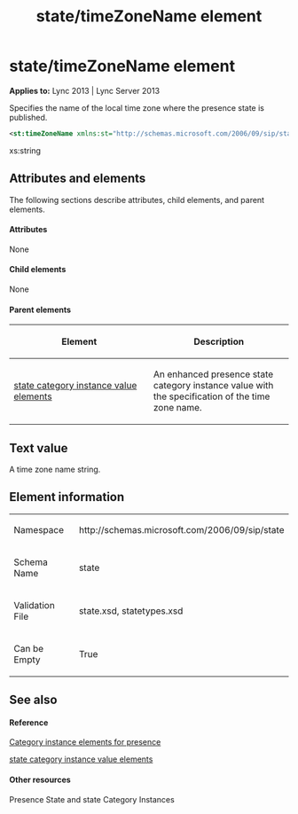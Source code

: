 ﻿---
title: state/timeZoneName element
TOCTitle: state/timeZoneName element
ms:assetid: b62c308c-147d-4099-956f-eb3b97379521
ms:mtpsurl: https://msdn.microsoft.com/en-us/library/Dn438965(v=office.15)
ms:contentKeyID: 57094004
ms.date: 07/24/2014
mtps_version: v=office.15
dev_langs:
- xml
---

# state/timeZoneName element


**Applies to:** Lync 2013 | Lync Server 2013

Specifies the name of the local time zone where the presence state is published.

``` xml
<st:timeZoneName xmlns:st="http://schemas.microsoft.com/2006/09/sip/state" >xs:string</st:timeZoneName>
```

xs:string

## Attributes and elements

The following sections describe attributes, child elements, and parent elements.

#### Attributes

None

#### Child elements

None

#### Parent elements

<table>
<colgroup>
<col style="width: 50%" />
<col style="width: 50%" />
</colgroup>
<thead>
<tr class="header">
<th><p>Element</p></th>
<th><p>Description</p></th>
</tr>
</thead>
<tbody>
<tr class="odd">
<td><p><a href="state-category-instance-value-elements.md">state category instance value elements</a></p></td>
<td><p>An enhanced presence state category instance value with the specification of the time zone name.</p></td>
</tr>
</tbody>
</table>


## Text value

A time zone name string.

## Element information

<table>
<colgroup>
<col style="width: 50%" />
<col style="width: 50%" />
</colgroup>
<tbody>
<tr class="odd">
<td><p>Namespace</p></td>
<td><p>http://schemas.microsoft.com/2006/09/sip/state</p></td>
</tr>
<tr class="even">
<td><p>Schema Name</p></td>
<td><p>state</p></td>
</tr>
<tr class="odd">
<td><p>Validation File</p></td>
<td><p>state.xsd, statetypes.xsd</p></td>
</tr>
<tr class="even">
<td><p>Can be Empty</p></td>
<td><p>True</p></td>
</tr>
</tbody>
</table>


## See also

#### Reference

[Category instance elements for presence](category-instance-elements-for-presence.md)

[state category instance value elements](state-category-instance-value-elements.md)

#### Other resources

Presence State and state Category Instances

